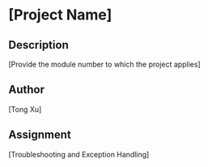 # [Project Name]

## Description
[Provide the module number to which the project applies]

## Author
[Tong Xu]

## Assignment
[Troubleshooting and Exception Handling]